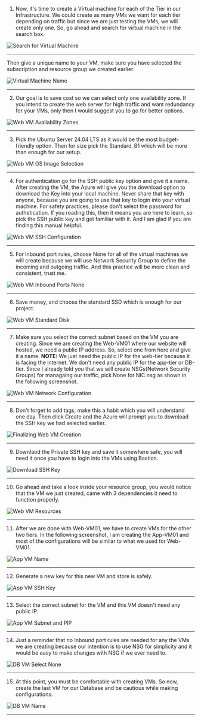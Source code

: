1) Now, it's time to create a Virtual machine for each of the Tier in our Infrastructure. We could create as many VMs we want for each tier depending on traffic but since we are just testing the VMs, we will create only one. So, go ahead and search for virtual machine in the search box.

![Search for Virtual Machine](./screenshots/2-VirtualMachines/1-search-vm.png)

---

Then give a unique name to your VM, make sure you have selected the subscription and resource group we created earlier.

![Virtual Machine Name](./screenshots/2-VirtualMachines/2-vm-name.png)

---

2) Our goal is to save cost so we can select only one availability zone. If you intend to create the web server for high traffic and want redundancy for your VMs, only then I would suggest you to go for better options.

![Web VM Availability Zones](./screenshots/2-VirtualMachines/3-webvm-zones.png)

---

3) Pick the Ubuntu Server 24.04 LTS as it would be the most budget-friendly option. Then for size pick the Standard_B1 which will be more than enough for our setup.

![Web VM OS Image Selection](./screenshots/2-VirtualMachines/4-webvm-os-image.png)

---

4) For authentication go for the SSH public key option and give it a name. After creating the VM, the Azure will give you the download option to download the Key into your local machine. Never share that key with anyone, because you are going to use that key to login into your virtual machine. For safety practices, please don't select the password for authetication. If you reading this, then it means you are here to learn, so pick the SSH public key and get familiar with it. And I am glad if you are finding this manual helpful.

![Web VM SSH Configuration](./screenshots/2-VirtualMachines/5-webvm-ssh.png)

---

5) For Inbound port rules, choose None for all of the virtual machines we will create because we will use Network Security Group to define the incoming and outgoing traffic. And this practice will be more clean and consistent, trust me.

![Web VM Inbound Ports None](./screenshots/2-VirtualMachines/6-webvm-ports-none.png)

---

6) Save money, and choose the standard SSD which is enough for our project.

![Web VM Standard Disk](./screenshots/2-VirtualMachines/7-webvm-standard-disk.png)

---

7) Make sure you select the correct subnet based on the VM you are creating. Since we are creating the Web-VM01 where our website will hosted, we need a public IP address. So, select one from here and give it a name. 
   **NOTE:** We just need the public IP for the web-tier because it is facing the internet. We don't need any public IP for the app-tier or DB-tier.
   Since I already told you that we will create NSGs(Network Security Groups) for managaing our traffic, pick None for NIC nsg as shown in the following screenshot.

![Web VM Network Configuration](./screenshots/2-VirtualMachines/8-webvm-network.png)

---

8) Don't forget to add tags, make this a habit which you will understand one day. Then click Create and the Azure will prompt you to download the SSH key we had selected earlier.

![Finalizing Web VM Creation](./screenshots/2-VirtualMachines/9-finalizing-webvm.png)

---

9) Downlaod the Private SSH key and save it somewhere safe, you will need it once you have to login into the VMs using Bastion.

![Download SSH Key](./screenshots/2-VirtualMachines/10-download-ssh-key.png)

---

10) Go ahead and take a look inside your resource group, you would notice that the VM we just created, came with 3 dependencies it need to function properly.

![Web VM Resources](./screenshots/2-VirtualMachines/11-webvm-resources.png)

---

11) After we are done with Web-VM01, we have to create VMs for the other two tiers. In the following screenshot, I am creating the App-VM01 and most of the configurations will be similar to what we used for Web-VM01.

![App VM Name](./screenshots/2-VirtualMachines/12-appvm-name.png)

---

12) Generate a new key for this new VM and store is safely.

![App VM SSH Key](./screenshots/2-VirtualMachines/13-appvm-sshkey.png)

---

13) Select the correct subnet for the VM and this VM doesn't need any public IP.

![App VM Subnet and PIP](./screenshots/2-VirtualMachines/14-appvm-subnet-pip.png)

---

14) Just a reminder that no Inbound port rules are needed for any the VMs we are creating because our intention is to use NSG for simplicity and it would be easy to make changes with NSG if we ever need to.

![DB VM Select None](./screenshots/2-VirtualMachines/15-dbvm-select-none.png)

---

15) At this point, you must be comfortable with creating VMs. So now, create the last VM for our Database and be cautious while making configurations.

![DB VM Name](./screenshots/2-VirtualMachines/16-dbvm-name.png)

---

